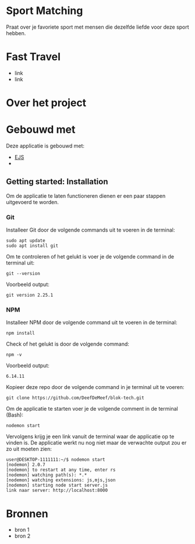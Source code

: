 # Sport Matching
Praat over je favoriete sport met mensen die dezelfde liefde voor deze sport hebben.

# Fast Travel
- link
- link

# Over het project

# Gebouwd met
Deze applicatie is gebouwd met:
- [EJS](https://ejs.co/)
- 

## Getting started: Installation ##
Om de applicatie te laten functioneren dienen er een paar stappen uitgevoerd te worden.

### Git
Installeer Git door de volgende commands uit te voeren in de terminal: 
```
sudo apt update
sudo apt install git
```
Om te controleren of het gelukt is voer je de volgende command in de terminal uit: 
```
git --version
```
Voorbeeld output: 
```
git version 2.25.1
```

### NPM
Installeer NPM door de volgende command uit te voeren in de terminal: 
```
npm install
``` 
Check of het gelukt is door de volgende command: 
```
npm -v
```
Voorbeeld output: 
```
6.14.11 
```

Kopieer deze repo door de volgende command in je terminal uit te voeren: 
```
git clone https://github.com/DeefDeMeef/blok-tech.git
```

Om de applicatie te starten voer je de volgende comment in de terminal (Bash): 
```
nodemon start
```
Vervolgens krijg je een link vanuit de terminal waar de applicatie op te vinden is.
De applicatie werkt nu nog niet maar de verwachte output zou er zo uit moeten zien: 
```
user@DESKTOP-1111111:~/$ nodemon start
[nodemon] 2.0.7
[nodemon] to restart at any time, enter rs
[nodemon] watching path(s): *.*
[nodemon] watching extensions: js,mjs,json
[nodemon] starting node start server.js
link naar server: http://localhost:8000
```

# Bronnen
- bron 1
- bron 2
